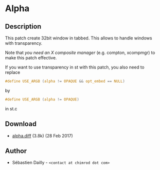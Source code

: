 Alpha
=====

Description
-----------

This patch create 32bit window in tabbed. This allows to handle windows with
transparency.

Note that *you need an X composite manager* (e.g. compton, xcompmgr) to make
this patch effective.

If you want to use transparency in st with this patch, you also need to replace


```C
#define USE_ARGB (alpha != OPAQUE && opt_embed == NULL)
```

by

```C
#define USE_ARGB (alpha != OPAQUE)
```

in st.c

Download
--------

* [alpha.diff](alpha.diff) (3.8k) (28 Feb 2017)


Author
------

* Sébastien Dailly - `<contact at chimrod dot com>`

